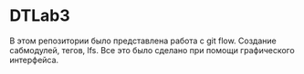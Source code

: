 # DTLab3
В этом репозитории было представлена работа с git flow. Создание сабмодулей, тегов, lfs.
Все это было сделано при помощи графического интерфейса.
